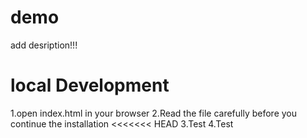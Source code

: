 # demo
add desription!!!
# local Development
1.open index.html in your browser
2.Read the file carefully before you continue the installation
<<<<<<< HEAD
3.Test
4.Test
